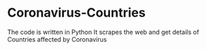 # Coronavirus-Countries
The code is written in Python
It scrapes the web and get details of Countries affected by Coronavirus
